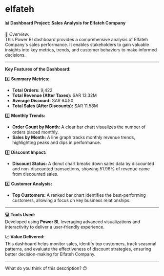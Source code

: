 # elfateh

**📊 Dashboard Project: Sales Analysis for Elfateh Company**

🚀 *Overview:*  
This Power BI dashboard provides a comprehensive analysis of Elfateh Company's sales performance. It enables stakeholders to gain valuable insights into key metrics, trends, and customer behaviors to make informed decisions.

---

**Key Features of the Dashboard:**

1️⃣ **Summary Metrics:**  
   - **Total Orders:** 9,422  
   - **Total Revenue (After Taxes):** SAR 13.32M  
   - **Average Discount:** SAR 64.50  
   - **Total Sales (After Discounts):** SAR 11.58M  

2️⃣ **Monthly Trends:**  
   - **Order Count by Month:** A clear bar chart visualizes the number of orders placed monthly.  
   - **Sales by Month:** A line graph tracks monthly revenue trends, highlighting peaks and dips in performance.  

3️⃣ **Discount Impact:**  
   - **Discount Status:** A donut chart breaks down sales data by discounted and non-discounted transactions, showing 51.96% of revenue came from discounted sales.  

4️⃣ **Customer Analysis:**  
   - **Top Customers:** A ranked bar chart identifies the best-performing customers, allowing a focus on key business relationships.  

---

**💻 Tools Used:**  
Developed using **Power BI**, leveraging advanced visualizations and interactivity to deliver a user-friendly experience.

**📈 Value Delivered:**  
This dashboard helps monitor sales, identify top customers, track seasonal patterns, and evaluate the effectiveness of discount strategies, ensuring better decision-making for Elfateh Company.

---

What do you think of this description? 😊
